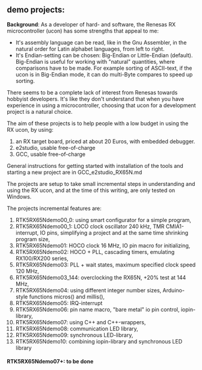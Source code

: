 demo projects:
---

**Background**: As a developer of hard- and software, the Renesas
RX microcontroller (ucon) has some strengths that appeal to me:
- It's assembly language can be read, like in the Gnu Assembler, in the 
  natural order for Latin alphabet languages, from left to right.
- It's Endian-setting can be chosen: Big-Endian or Little-Endian (default).
  Big-Endian is useful for working with "natural" quantities, where
  comparisons have to be made.
  For example sorting of ASCII-text, if the ucon is in Big-Endian mode,
  it can do multi-Byte compares to speed up sorting.

There seems to be a complete lack of interest from Renesas towards
hobbyist developers. It's like they don't understand that when you
have experience in using a microcontroller, choosing that ucon for
a development project is a natural choice.

The aim of these projects is to help people with a low budget in using
the RX ucon, by using:
1. an RX target board, priced at about 20 Euros, with embedded debugger.
2. e2studio, usable free-of-charge
3. GCC, usable free-of-charge

General instructions for getting started with installation of the tools
and starting a new project are in GCC_e2studio_RX65N.md

The projects are setup to take small incremental steps in understanding
and using the RX ucon, and at the time of this writing, are only tested
on Windows.

The projects incremental features are:
1. RTK5RX65Ndemo00_0: using smart configurator for a simple program,
1. RTK5RX65Ndemo00_1: LOCO clock oscillator 240 kHz, TMR CMIA1-interrupt,
   IO pins, simplifying a project and at the same time shrinking program size,
1. RTK5RX65Ndemo01: HOCO clock 16 MHz, IO pin macro for initializing,
1. RTK5RX65Ndemo02: HOCO + PLL, cascading timers, emulating RX100/RX200 series,
1. RTK5RX65Ndemo03: PLL + wait states, maximum specified clock speed 120 MHz,
1. RTK5RX65Ndemo03_144: overclocking the RX65N, +20% test at 144 MHz,
1. RTK5RX65Ndemo04: using different integer number sizes, Arduino-style
   functions micros() and millis(),
1. RTK5RX65Ndemo05: IRQ-interrupt
1. RTK5RX65Ndemo06: pin name macro, "bare metal" io pin control, iopin-library,
1. RTK5RX65Ndemo07: using C++ and C++-wrappers,
1. RTK5RX65Ndemo08: communication LED library,
1. RTK5RX65Ndemo09: synchronous LED-library,
1. RTK5RX65Ndemo10: combining iopin-library and synchronous LED library

#### RTK5RX65Ndemo07+: to be done
